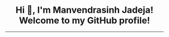 


<h1 align="center">Hi 👋, I'm Manvendrasinh Jadeja!  <br/>Welcome to my GitHub profile!</h1>


---

